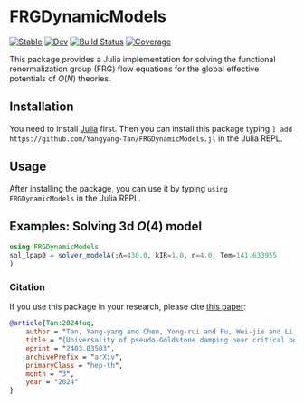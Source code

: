 # FRGDynamicModels

[![Stable](https://img.shields.io/badge/docs-stable-blue.svg)](https://Yangyang-Tan.github.io/FRGDynamicModels.jl/stable/)
[![Dev](https://img.shields.io/badge/docs-dev-blue.svg)](https://Yangyang-Tan.github.io/FRGDynamicModels.jl/dev/)
[![Build Status](https://github.com/Yangyang-Tan/FRGDynamicModels.jl/actions/workflows/CI.yml/badge.svg?branch=main)](https://github.com/Yangyang-Tan/FRGDynamicModels.jl/actions/workflows/CI.yml?query=branch%3Amain)
[![Coverage](https://codecov.io/gh/Yangyang-Tan/FRGDynamicModels.jl/branch/main/graph/badge.svg)](https://codecov.io/gh/Yangyang-Tan/FRGDynamicModels.jl)

This package provides a Julia implementation for solving the functional renormalization group (FRG) flow equations for the global effective potentials of $O(N)$ theories.

## Installation
You need to install [Julia](https://julialang.org/) first. Then you can install this package typing `] add https://github.com/Yangyang-Tan/FRGDynamicModels.jl` in the Julia REPL.

## Usage
After installing the package, you can use it by typing `using FRGDynamicModels` in the Julia REPL. 

## Examples: Solving 3d $O(4)$ model
```julia
using FRGDynamicModels
sol_lpap0 = solver_modelA(;Λ=430.0, kIR=1.0, n=4.0, Tem=141.633955
)
```


### Citation
If you use this package in your research, please cite [this paper](https://arxiv.org/abs/2403.03503):
```bib
@article{Tan:2024fuq,
    author = "Tan, Yang-yang and Chen, Yong-rui and Fu, Wei-jie and Li, Wei-Jia",
    title = "{Universality of pseudo-Goldstone damping near critical points}",
    eprint = "2403.03503",
    archivePrefix = "arXiv",
    primaryClass = "hep-th",
    month = "3",
    year = "2024"
}
```
